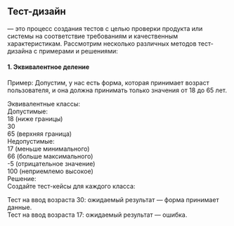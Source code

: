 ## Тест-дизайн 
— это процесс создания тестов с целью проверки продукта или системы на соответствие требованиям и качественным характеристикам. Рассмотрим несколько различных методов тест-дизайна с примерами и решениями:
#### 1. Эквивалентное деление
Пример:
Допустим, у нас есть форма, которая принимает возраст пользователя, и она должна принимать только значения от 18 до 65 лет.

Эквивалентные классы:  
Допустимые:  
18 (ниже границы)  
30  
65 (верхняя граница)  
Недопустимые:  
17 (меньше минимального)  
66 (больше максимального)  
-5 (отрицательное значение)  
100 (неприемлемо высокое)  
Решение:  
Создайте тест-кейсы для каждого класса:  

Тест на ввод возраста 30: ожидаемый результат — форма принимает данные.  
Тест на ввод возраста 17: ожидаемый результат — ошибка.  
